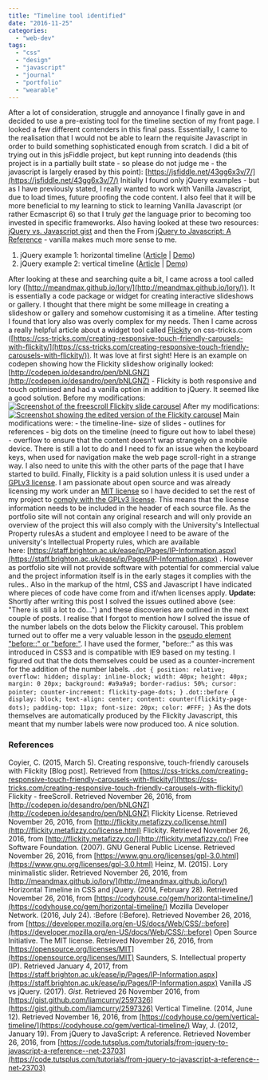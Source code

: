 ```yaml
---
title: "Timeline tool identified"
date: "2016-11-25"
categories: 
  - "web-dev"
tags: 
  - "css"
  - "design"
  - "javascript"
  - "journal"
  - "portfolio"
  - "wearable"
---
```


After a lot of consideration, struggle and annoyance I finally gave in and decided to use a pre-existing tool for the timeline section of my front page. I looked a few different contenders in this final pass. Essentially, I came to the realisation that I would not be able to learn the requisite Javascript in order to build something sophisticated enough from scratch. I did a bit of trying out in this jsFiddle project, but kept running into deadends (this project is in a partially built state - so please do not judge me - the javascript is largely erased by this point): [https://jsfiddle.net/43gg6x3v/7/](https://jsfiddle.net/43gg6x3v/7/) Initially I found only jQuery examples - but as I have previously stated, I really wanted to work with Vanilla Javascript, due to load times, future proofing the code content. I also feel that it will be more beneficial to my learning to stick to learning Vanilla Javascript (or rather Ecmascript 6) so that I truly _get_ the language prior to becoming too invested in specific frameworks. Also having looked at these two resources: [jQuery vs. Javascript gist](https://gist.github.com/liamcurry/2597326) and then the From [jQuery to Javascript: A Reference](https://code.tutsplus.com/tutorials/from-jquery-to-javascript-a-reference--net-23703) - vanilla makes much more sense to me.

1. jQuery example 1: horizontal timeline ([Article](https://codyhouse.co/gem/horizontal-timeline/) | [Demo](https://codyhouse.co/demo/horizontal-timeline/index.html))
2. jQuery example 2: vertical timeline ([Article](https://codyhouse.co/gem/vertical-timeline/) | [Demo](https://codyhouse.co/demo/vertical-timeline/index.html))

After looking at these and searching quite a bit, I came across a tool called lory ([http://meandmax.github.io/lory/](http://meandmax.github.io/lory/)). It is essentially a code package or widget for creating interactive slideshows or gallery. I thought that there might be some milleage in creating a slideshow or gallery and somehow customising it as a timeline. After testing I found that lory also was overly complex for my needs. Then I came across a really helpful article about a widget tool called [Flickity](http://flickity.metafizzy.co/) on css-tricks.com ([https://css-tricks.com/creating-responsive-touch-friendly-carousels-with-flickity/](https://css-tricks.com/creating-responsive-touch-friendly-carousels-with-flickity/)). It was love at first sight! Here is an example on codepen showing how the Flickity slideshow originally looked: [http://codepen.io/desandro/pen/bNLGNZ](http://codepen.io/desandro/pen/bNLGNZ) - Flickity is both responsive and touch optimised and had a vanilla option in addition to jQuery. It seemed like a good solution. Before my modifications: [![Screenshot of the freescroll Flickity slide carousel](images/flickityorig-1024x239.png)](http://fionamacneill.co.uk/blog/2016/11/25/timeline-tool-identified/flickityorig/) After my modifications: [![Screenshot showing the edited version of the Flickity carousel](images/flickityedit.png)](http://fionamacneill.co.uk/blog/2016/11/25/timeline-tool-identified/flickityedit/) Main modifications were: - the timeline-line- size of slides - outlines for references - big dots on the timeline (need to figure out how to label these) - overflow to ensure that the content doesn't wrap strangely on a mobile device. There is still a lot to do and I need to fix an issue when the keyboard keys, when used for navigation make the web page scroll-right in a strange way. I also need to unite this with the other parts of the page that I have started to build. Finally, Flickity is a paid solution unless it is used under a [GPLv3 license](https://www.gnu.org/licenses/gpl-3.0.html). I am passionate about open source and was already licensing my work under an [MIT license](https://opensource.org/licenses/MIT) so I have decided to set the rest of my project to [comply with the GPLv3 license](http://flickity.metafizzy.co/license.html). This means that the license information needs to be included in the header of each source file. As the portfolio site will not contain any original research and will only provide an overview of the project this will also comply with the University's Intellectual Property rules<fn>As a student and employee I need to be aware of the university's Intellectual Property rules, which are available here: [https://staff.brighton.ac.uk/ease/ip/Pages/IP-Information.aspx](https://staff.brighton.ac.uk/ease/ip/Pages/IP-Information.aspx) . However as portfolio site will not provide software with potential for commercial value and the project information itself is in the early stages it complies with the rules.</fn>. Also in the markup of the html, CSS and Javascript I have indicated where pieces of code have come from and if/when licenses apply. **Update:** Shortly after writing this post I solved the issues outlined above (see: "There is still a lot to do...") and these discoveries are outlined in the next couple of posts. I realise that I forgot to mention how I solved the issue of the number labels on the dots below the Flickity carousel. This problem turned out to offer me a very valuable lesson in the [pseudo element "before::" or "before:"](https://developer.mozilla.org/en-US/docs/Web/CSS/::before). I have used the former, "before::" as this was introduced in CSS3 and is compatible with IE9 based on my testing. I figured out that the dots themselves could be used as a counter-increment for the addition of the number labels. `.dot { position: relative; overflow: hidden; display: inline-block; width: 40px; height: 40px; margin: 0 20px; background: #a9a9a9; border-radius: 50%; cursor: pointer; counter-increment: flickity-page-dots; }` `.dot::before { display: block; text-align: center; content: counter(flickity-page-dots); padding-top: 11px; font-size: 20px; color: #FFF; }` As the dots themselves are automatically produced by the Flickity Javascript, this meant that my number labels were now produced too. A nice solution.

### References

Coyier, C. (2015, March 5). Creating responsive, touch-friendly carousels with Flickity \[Blog post\]. Retrieved from [https://css-tricks.com/creating-responsive-touch-friendly-carousels-with-flickity/](https://css-tricks.com/creating-responsive-touch-friendly-carousels-with-flickity/) Flickity - freeScroll. Retrieved November 26, 2016, from [http://codepen.io/desandro/pen/bNLGNZ](http://codepen.io/desandro/pen/bNLGNZ) Flickity License. Retrieved November 26, 2016, from [http://flickity.metafizzy.co/license.html](http://flickity.metafizzy.co/license.html) Flickity. Retrieved November 26, 2016, from [http://flickity.metafizzy.co/](http://flickity.metafizzy.co/) Free Software Foundation. (2007). GNU General Public License. Retrieved November 26, 2016, from [https://www.gnu.org/licenses/gpl-3.0.html](https://www.gnu.org/licenses/gpl-3.0.html) Heinz, M. (2015). Lory minimalistic slider. Retrieved November 26, 2016, from [http://meandmax.github.io/lory/](http://meandmax.github.io/lory/) Horizontal Timeline in CSS and jQuery. (2014, February 28). Retrieved November 26, 2016, from [https://codyhouse.co/gem/horizontal-timeline/](https://codyhouse.co/gem/horizontal-timeline/) Mozilla Developer Network. (2016, July 24). :Before (:Before). Retrieved November 26, 2016, from [https://developer.mozilla.org/en-US/docs/Web/CSS/::before](https://developer.mozilla.org/en-US/docs/Web/CSS/::before) Open Source Initiative. The MIT license. Retrieved November 26, 2016, from [https://opensource.org/licenses/MIT](https://opensource.org/licenses/MIT) Saunders, S. ​Intellectual property (IP). Retrieved January 4, 2017, from [https://staff.brighton.ac.uk/ease/ip/Pages/IP-Information.aspx](https://staff.brighton.ac.uk/ease/ip/Pages/IP-Information.aspx) Vanilla JS vs jQuery. (2017). _Gist_. Retrieved 26 November 2016, from [https://gist.github.com/liamcurry/2597326](https://gist.github.com/liamcurry/2597326) Vertical Timeline. (2014, June 12). Retrieved November 16, 2016, from [https://codyhouse.co/gem/vertical-timeline/](https://codyhouse.co/gem/vertical-timeline/) Way, J. (2012, January 19). From jQuery to JavaScript: A reference. Retrieved November 26, 2016, from [https://code.tutsplus.com/tutorials/from-jquery-to-javascript-a-reference--net-23703](https://code.tutsplus.com/tutorials/from-jquery-to-javascript-a-reference--net-23703)
